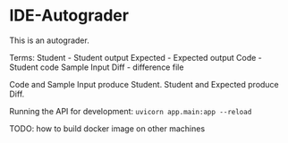 # IDE-Autograder

This is an autograder.

Terms:
Student - Student output
Expected - Expected output
Code - Student code
Sample Input
Diff - difference file

Code and Sample Input produce Student.
Student and Expected produce Diff.

Running the API for development:
`uvicorn app.main:app --reload`

TODO: how to build docker image on other machines
